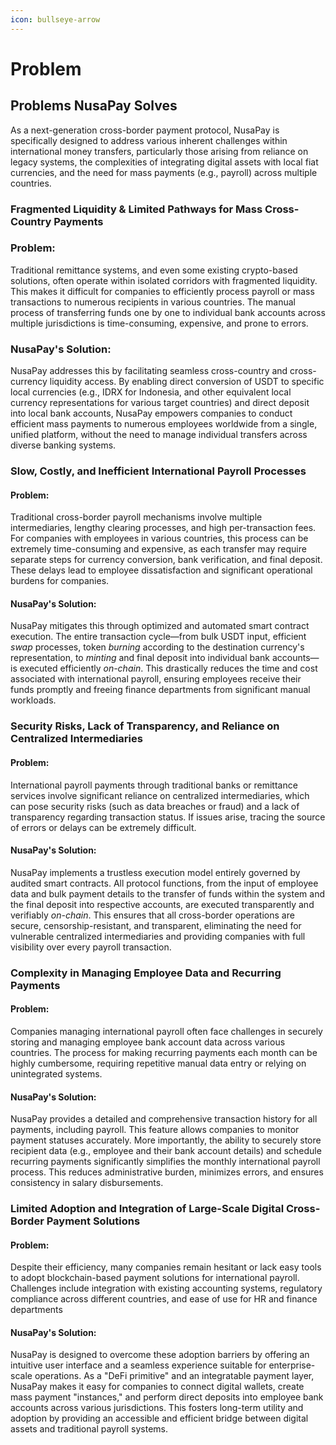 ```yaml
---
icon: bullseye-arrow
---
```


# Problem

## Problems NusaPay Solves

As a next-generation cross-border payment protocol, NusaPay is specifically designed to address various inherent challenges within international money transfers, particularly those arising from reliance on legacy systems, the complexities of integrating digital assets with local fiat currencies, and the need for mass payments (e.g., payroll) across multiple countries.

### Fragmented Liquidity & Limited Pathways for Mass Cross-Country Payments

### Problem:

Traditional remittance systems, and even some existing crypto-based solutions, often operate within isolated corridors with fragmented liquidity. This makes it difficult for companies to efficiently process payroll or mass transactions to numerous recipients in various countries. The manual process of transferring funds one by one to individual bank accounts across multiple jurisdictions is time-consuming, expensive, and prone to errors.

### NusaPay's Solution:

NusaPay addresses this by facilitating seamless cross-country and cross-currency liquidity access. By enabling direct conversion of USDT to specific local currencies (e.g., IDRX for Indonesia, and other equivalent local currency representations for various target countries) and direct deposit into local bank accounts, NusaPay empowers companies to conduct efficient mass payments to numerous employees worldwide from a single, unified platform, without the need to manage individual transfers across diverse banking systems.

### Slow, Costly, and Inefficient International Payroll Processes

#### Problem:

Traditional cross-border payroll mechanisms involve multiple intermediaries, lengthy clearing processes, and high per-transaction fees. For companies with employees in various countries, this process can be extremely time-consuming and expensive, as each transfer may require separate steps for currency conversion, bank verification, and final deposit. These delays lead to employee dissatisfaction and significant operational burdens for companies.

#### NusaPay's Solution:

NusaPay mitigates this through optimized and automated smart contract execution. The entire transaction cycle—from bulk USDT input, efficient _swap_ processes, token _burning_ according to the destination currency's representation, to _minting_ and final deposit into individual bank accounts—is executed efficiently _on-chain_. This drastically reduces the time and cost associated with international payroll, ensuring employees receive their funds promptly and freeing finance departments from significant manual workloads.

### Security Risks, Lack of Transparency, and Reliance on Centralized Intermediaries

#### Problem:&#x20;

International payroll payments through traditional banks or remittance services involve significant reliance on centralized intermediaries, which can pose security risks (such as data breaches or fraud) and a lack of transparency regarding transaction status. If issues arise, tracing the source of errors or delays can be extremely difficult.

#### NusaPay's Solution:

NusaPay implements a trustless execution model entirely governed by audited smart contracts. All protocol functions, from the input of employee data and bulk payment details to the transfer of funds within the system and the final deposit into respective accounts, are executed transparently and verifiably _on-chain_. This ensures that all cross-border operations are secure, censorship-resistant, and transparent, eliminating the need for vulnerable centralized intermediaries and providing companies with full visibility over every payroll transaction.

### Complexity in Managing Employee Data and Recurring Payments

#### Problem:

Companies managing international payroll often face challenges in securely storing and managing employee bank account data across various countries. The process for making recurring payments each month can be highly cumbersome, requiring repetitive manual data entry or relying on unintegrated systems.

#### NusaPay's Solution:

NusaPay provides a detailed and comprehensive transaction history for all payments, including payroll. This feature allows companies to monitor payment statuses accurately. More importantly, the ability to securely store recipient data (e.g., employee and their bank account details) and schedule recurring payments significantly simplifies the monthly international payroll process. This reduces administrative burden, minimizes errors, and ensures consistency in salary disbursements.

### Limited Adoption and Integration of Large-Scale Digital Cross-Border Payment Solutions

#### Problem:

Despite their efficiency, many companies remain hesitant or lack easy tools to adopt blockchain-based payment solutions for international payroll. Challenges include integration with existing accounting systems, regulatory compliance across different countries, and ease of use for HR and finance departments

#### NusaPay's Solution:

NusaPay is designed to overcome these adoption barriers by offering an intuitive user interface and a seamless experience suitable for enterprise-scale operations. As a "DeFi primitive" and an integratable payment layer, NusaPay makes it easy for companies to connect digital wallets, create mass payment "instances," and perform direct deposits into employee bank accounts across various jurisdictions. This fosters long-term utility and adoption by providing an accessible and efficient bridge between digital assets and traditional payroll systems.
